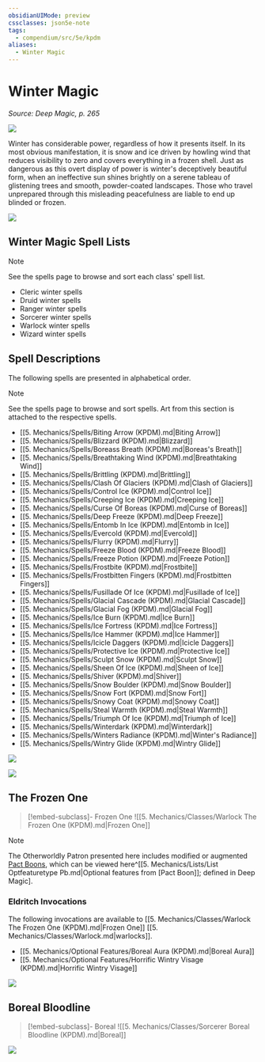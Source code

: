 ```yaml
---
obsidianUIMode: preview
cssclasses: json5e-note
tags:
  - compendium/src/5e/kpdm
aliases:
  - Winter Magic
---
```

# Winter Magic
*Source: Deep Magic, p. 265* 

![](https://raw.githubusercontent.com/TheGiddyLimit/homebrew/master/_img/KPDM/full/001-0910.webp#center)

Winter has considerable power, regardless of how it presents itself. In its most obvious manifestation, it is snow and ice driven by howling wind that reduces visibility to zero and covers everything in a frozen shell. Just as dangerous as this overt display of power is winter's deceptively beautiful form, when an ineffective sun shines brightly on a serene tableau of glistening trees and smooth, powder-coated landscapes. Those who travel unprepared through this misleading peacefulness are liable to end up blinded or frozen.

![](https://raw.githubusercontent.com/TheGiddyLimit/homebrew/master/_img/KPDM/0092.webp#center)

## Winter Magic Spell Lists

> [!note]
> See the spells page to browse and sort each class' spell list.

- Cleric winter spells  
- Druid winter spells  
- Ranger winter spells  
- Sorcerer winter spells  
- Warlock winter spells  
- Wizard winter spells  

## Spell Descriptions

The following spells are presented in alphabetical order.

> [!note]
> See the spells page to browse and sort spells. Art from this section is attached to the respective spells.

- [[5. Mechanics/Spells/Biting Arrow (KPDM).md\|Biting Arrow]]  
- [[5. Mechanics/Spells/Blizzard (KPDM).md\|Blizzard]]  
- [[5. Mechanics/Spells/Boreass Breath (KPDM).md\|Boreas's Breath]]  
- [[5. Mechanics/Spells/Breathtaking Wind (KPDM).md\|Breathtaking Wind]]  
- [[5. Mechanics/Spells/Brittling (KPDM).md\|Brittling]]  
- [[5. Mechanics/Spells/Clash Of Glaciers (KPDM).md\|Clash of Glaciers]]  
- [[5. Mechanics/Spells/Control Ice (KPDM).md\|Control Ice]]  
- [[5. Mechanics/Spells/Creeping Ice (KPDM).md\|Creeping Ice]]  
- [[5. Mechanics/Spells/Curse Of Boreas (KPDM).md\|Curse of Boreas]]  
- [[5. Mechanics/Spells/Deep Freeze (KPDM).md\|Deep Freeze]]  
- [[5. Mechanics/Spells/Entomb In Ice (KPDM).md\|Entomb in Ice]]  
- [[5. Mechanics/Spells/Evercold (KPDM).md\|Evercold]]  
- [[5. Mechanics/Spells/Flurry (KPDM).md\|Flurry]]  
- [[5. Mechanics/Spells/Freeze Blood (KPDM).md\|Freeze Blood]]  
- [[5. Mechanics/Spells/Freeze Potion (KPDM).md\|Freeze Potion]]  
- [[5. Mechanics/Spells/Frostbite (KPDM).md\|Frostbite]]  
- [[5. Mechanics/Spells/Frostbitten Fingers (KPDM).md\|Frostbitten Fingers]]  
- [[5. Mechanics/Spells/Fusillade Of Ice (KPDM).md\|Fusillade of Ice]]  
- [[5. Mechanics/Spells/Glacial Cascade (KPDM).md\|Glacial Cascade]]  
- [[5. Mechanics/Spells/Glacial Fog (KPDM).md\|Glacial Fog]]  
- [[5. Mechanics/Spells/Ice Burn (KPDM).md\|Ice Burn]]  
- [[5. Mechanics/Spells/Ice Fortress (KPDM).md\|Ice Fortress]]  
- [[5. Mechanics/Spells/Ice Hammer (KPDM).md\|Ice Hammer]]  
- [[5. Mechanics/Spells/Icicle Daggers (KPDM).md\|Icicle Daggers]]  
- [[5. Mechanics/Spells/Protective Ice (KPDM).md\|Protective Ice]]  
- [[5. Mechanics/Spells/Sculpt Snow (KPDM).md\|Sculpt Snow]]  
- [[5. Mechanics/Spells/Sheen Of Ice (KPDM).md\|Sheen of Ice]]  
- [[5. Mechanics/Spells/Shiver (KPDM).md\|Shiver]]  
- [[5. Mechanics/Spells/Snow Boulder (KPDM).md\|Snow Boulder]]  
- [[5. Mechanics/Spells/Snow Fort (KPDM).md\|Snow Fort]]  
- [[5. Mechanics/Spells/Snowy Coat (KPDM).md\|Snowy Coat]]  
- [[5. Mechanics/Spells/Steal Warmth (KPDM).md\|Steal Warmth]]  
- [[5. Mechanics/Spells/Triumph Of Ice (KPDM).md\|Triumph of Ice]]  
- [[5. Mechanics/Spells/Winterdark (KPDM).md\|Winterdark]]  
- [[5. Mechanics/Spells/Winters Radiance (KPDM).md\|Winter's Radiance]]  
- [[5. Mechanics/Spells/Wintry Glide (KPDM).md\|Wintry Glide]]  

![](https://raw.githubusercontent.com/TheGiddyLimit/homebrew/master/_img/KPDM/0094.webp#center)

![](https://raw.githubusercontent.com/TheGiddyLimit/homebrew/master/_img/KPDM/full/001-0936.webp#center)

## The Frozen One

> [!embed-subclass]- Frozen One
> ![[5. Mechanics/Classes/Warlock The Frozen One (KPDM).md\|Frozen One]]

> [!note]
> The Otherworldly Patron presented here includes modified or augmented [Pact Boons](compendium/classes/warlock.md#Pact%20Boon%20(Level%203)), which can be viewed here^[[5. Mechanics/Lists/List Optfeaturetype Pb.md\|Optional features from [Pact Boon]]; defined in Deep Magic].

### Eldritch Invocations

The following invocations are available to [[5. Mechanics/Classes/Warlock The Frozen One (KPDM).md\|Frozen One]] [[5. Mechanics/Classes/Warlock.md\|warlocks]].

- [[5. Mechanics/Optional Features/Boreal Aura (KPDM).md\|Boreal Aura]]  
- [[5. Mechanics/Optional Features/Horrific Wintry Visage (KPDM).md\|Horrific Wintry Visage]]  

![](https://raw.githubusercontent.com/TheGiddyLimit/homebrew/master/_img/KPDM/0095.webp#center)

## Boreal Bloodline

> [!embed-subclass]- Boreal
> ![[5. Mechanics/Classes/Sorcerer Boreal Bloodline (KPDM).md\|Boreal]]

![](https://raw.githubusercontent.com/TheGiddyLimit/homebrew/master/_img/KPDM/0096.webp#center)
